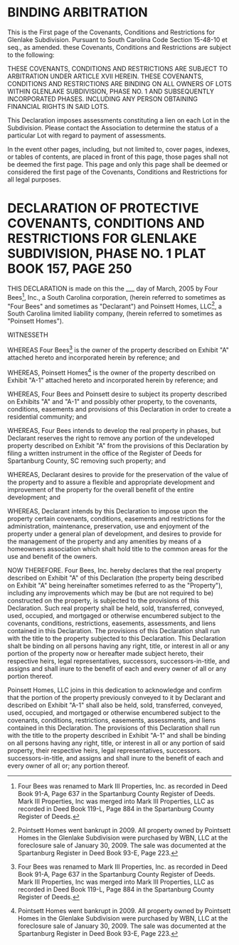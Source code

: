 # BINDING ARBITRATION

This is the First page of the Covenants, Conditions and Restrictions for Glenlake Subdivision. Pursuant to South Carolina Code Section 15-48-10 et seq., as amended. these Covenants, Conditions and Restrictions are subject to the following:

THESE COVENANTS, CONDITIONS AND RESTRICTIONS ARE SUBJECT TO ARBITRATION UNDER ARTICLE XVII HEREIN. THESE COVENANTS, CONDITIONS AND RESTRICTIONS ARE BINDING ON ALL OWNERS OF LOTS WITHIN GLENLAKE SUBDIVISION, PHASE NO. 1 AND SUBSEQUENTLY INCORPORATED PHASES. INCLUDING ANY PERSON OBTAINING FINANCIAL RIGHTS IN SAID LOTS.

This Declaration imposes assessments constituting a lien on each Lot in the Subdivision. Please contact the Association to determine the status of a particular Lot with regard to payment of assessments.

In the event other pages, including, but not limited to, cover pages, indexes, or tables of contents, are placed in front of this page, those pages shall not be deemed the first page. This page and only this page shall be deemed or considered the first page of the Covenants, Conditions and Restrictions for all legal purposes.

# DECLARATION OF PROTECTIVE COVENANTS, CONDITIONS AND RESTRICTIONS FOR GLENLAKE SUBDIVISION, PHASE NO. 1 PLAT BOOK 157, PAGE 250 

THIS DECLARATION is made on this the \_\_\_ day of March, 2005 by Four Bees[^1], Inc., a South Carolina corporation, (herein referred to sometimes as "Four Bees" and sometimes as "Declarant") and Poinsett Homes, LLC[^2], a South Carolina limited liability company, (herein referred to sometimes as "Poinsett Homes").

[^1]: Four Bees was renamed to Mark III Properties, Inc. as recorded in Deed Book 91-A, Page 637 in the Spartanburg County Register of Deeds. Mark III Properties, Inc was merged into Mark III Properties, LLC as recorded in Deed Book 119-L, Page 884 in the Spartanburg County Register of Deeds.

[^2]: Pointsett Homes went bankrupt in 2009. All property owned by Pointsett Homes in the Glenlake Subdivision were purchased by WBN, LLC at the foreclosure sale of January 30, 2009. The sale was documented at the Spartanburg Register in Deed Book 93-E, Page 223.

WITNESSETH

WHEREAS Four Bees[^1] is the owner of the property described on Exhibit "A" attached hereto and incorporated herein by reference; and

WHEREAS, Poinsett Homes[^2] is the owner of the property described on Exhibit "A-1" attached hereto and incorporated herein by reference; and

WHEREAS, Four Bees and Poinsett desire to subject its property described on Exhibits "A" and "A-1" and possibly other property, to the covenants, conditions, easements and provisions of this Declaration in order to create a residential community; and

WHEREAS, Four Bees intends to develop the real property in phases, but Declarant reserves the right to remove any portion of the undeveloped property described on Exhibit "A" from the provisions of this Declaration by filing a written instrument in the office of the Register of Deeds for Spartanburg County, SC removing such property; and

WHEREAS, Declarant desires to provide for the preservation of the value of the property and to assure a flexible and appropriate development and improvement of the property for the overall benefit of the entire development; and

WHEREAS, Declarant intends by this Declaration to impose upon the property certain covenants, conditions, easements and restrictions for the administration, maintenance, preservation, use and enjoyment of the property under a general plan of development, and desires to provide for the management of the property and any amenities by means of a homeowners association which shalt hold title to the common areas for the use and benefit of the owners.

NOW THEREFORE. Four Bees, Inc. hereby declares that the real property described on Exhibit "A" of this Declaration (the property being described on Exhibit "A" being hereinafter sometimes referred to as the "Property"), including any improvements which may be (but are not required to be) constructed on the property, is subjected to the provisions of this Declaration. Such real property shall be held, sold, transferred, conveyed, used, occupied, and mortgaged or otherwise encumbered subject to the covenants, conditions, restrictions, easements, assessments, and liens contained in this Declaration. The provisions of this Declaration shall run with the title to the property subjected to this Declaration. This Declaration shalt be binding on all persons having any right, title, or interest in all or any portion of the property now or hereafter made subject hereto, their respective heirs, legal representatives, successors, successors-in-title, and assigns and shall inure to the benefit of each and every owner of all or any portion thereof.

Poinsett Homes, LLC joins in this dedication to acknowledge and confirm that the portion of the property previously conveyed to it by Declarant and described on Exhibit "A-1" shall also be held, sold, transferred, conveyed, used, occupied, and mortgaged or otherwise encumbered subject to the covenants, conditions, restrictions, easements, assessments, and liens contained in this Declaration. The provisions of this Declaration shall run with the title to the property described in Exhibit "A-1" and shall be binding on all persons having any right, title, or interest in all or any portion of said property, their respective heirs, legal representatives, successors. successors-in-title, and assigns and shall inure to the benefit of each and every owner of all or; any portion thereof.
